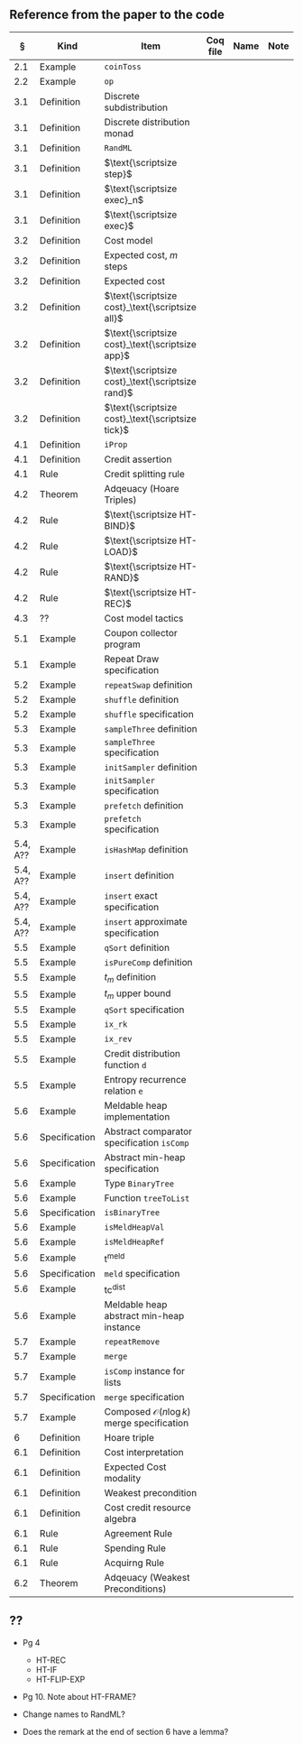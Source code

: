 ## Reference from the paper to the code

| §        | Kind          | Item                                                 | Coq file | Name | Note |
|----------|---------------|------------------------------------------------------|----------|------|------|
| 2.1      | Example       | ``coinToss``                                         |          |      |      |
| 2.2      | Example       | ``op``                                               |          |      |      |
| 3.1      | Definition    | Discrete subdistribution                             |          |      |      |
| 3.1      | Definition    | Discrete distribution monad                          |          |      |      |
| 3.1      | Definition    | `RandML`                                             |          |      |      |
| 3.1      | Definition    | $\text{\scriptsize step}$                            |          |      |      |
| 3.1      | Definition    | $\text{\scriptsize exec}_n$                          |          |      |      |
| 3.1      | Definition    | $\text{\scriptsize exec}$                            |          |      |      |
| 3.2      | Definition    | Cost model                                           |          |      |      |
| 3.2      | Definition    | Expected cost, $m$ steps                             |          |      |      |
| 3.2      | Definition    | Expected cost                                        |          |      |      |
| 3.2      | Definition    | $\text{\scriptsize cost}_\text{\scriptsize all}$     |          |      |      |
| 3.2      | Definition    | $\text{\scriptsize cost}_\text{\scriptsize app}$     |          |      |      |
| 3.2      | Definition    | $\text{\scriptsize cost}_\text{\scriptsize rand}$    |          |      |      |
| 3.2      | Definition    | $\text{\scriptsize cost}_\text{\scriptsize tick}$    |          |      |      |
| 4.1      | Definition    | `iProp`                                              |          |      |      |
| 4.1      | Definition    | Credit assertion                                     |          |      |      |
| 4.1      | Rule          | Credit splitting rule                                |          |      |      |
| 4.2      | Theorem       | Adqeuacy  (Hoare Triples)                            |          |      |      |
| 4.2      | Rule          | $\text{\scriptsize HT-BIND}$                         |          |      |      |
| 4.2      | Rule          | $\text{\scriptsize HT-LOAD}$                         |          |      |      |
| 4.2      | Rule          | $\text{\scriptsize HT-RAND}$                         |          |      |      |
| 4.2      | Rule          | $\text{\scriptsize HT-REC}$                          |          |      |      |
| 4.3      | ??            | Cost model tactics                                   |          |      |      |
| 5.1      | Example       | Coupon collector program                             |          |      |      |
| 5.1      | Example       | Repeat Draw specification                            |          |      |      |
| 5.2      | Example       | `repeatSwap` definition                              |          |      |      |
| 5.2      | Example       | `shuffle` definition                                 |          |      |      |
| 5.2      | Example       | `shuffle` specification                              |          |      |      |
| 5.3      | Example       | `sampleThree` definition                             |          |      |      |
| 5.3      | Example       | `sampleThree` specification                          |          |      |      |
| 5.3      | Example       | `initSampler` definition                             |          |      |      |
| 5.3      | Example       | `initSampler` specification                          |          |      |      |
| 5.3      | Example       | `prefetch` definition                                |          |      |      |
| 5.3      | Example       | `prefetch ` specification                            |          |      |      |
| 5.4, A?? | Example       | `isHashMap` definition                               |          |      |      |
| 5.4, A?? | Example       | `insert` definition                                  |          |      |      |
| 5.4, A?? | Example       | `insert` exact specification                         |          |      |      |
| 5.4, A?? | Example       | `insert` approximate specification                   |          |      |      |
| 5.5      | Example       | `qSort` definition                                   |          |      |      |
| 5.5      | Example       | `isPureComp` definition                              |          |      |      |
| 5.5      | Example       | $t_m$ definition                                     |          |      |      |
| 5.5      | Example       | $t_m$ upper bound                                    |          |      |      |
| 5.5      | Example       | `qSort` specification                                |          |      |      |
| 5.5      | Example       | `ix_rk`                                              |          |      |      |
| 5.5      | Example       | `ix_rev`                                             |          |      |      |
| 5.5      | Example       | Credit distribution function `d`                     |          |      |      |
| 5.5      | Example       | Entropy recurrence relation `e`                      |          |      |      |
| 5.6      | Example       | Meldable heap implementation                         |          |      |      |
| 5.6      | Specification | Abstract comparator specification `isComp`           |          |      |      |
| 5.6      | Specification | Abstract min-heap specification                      |          |      |      |
| 5.6      | Example       | Type `BinaryTree`                                    |          |      |      |
| 5.6      | Example       | Function `treeToList`                                |          |      |      |
| 5.6      | Specification | `isBinaryTree`                                       |          |      |      |
| 5.6      | Example       | `isMeldHeapVal`                                      |          |      |      |
| 5.6      | Example       | `isMeldHeapRef`                                      |          |      |      |
| 5.6      | Example       | $\text{t}^\text{meld}$                               |          |      |      |
| 5.6      | Specification | `meld` specification                                 |          |      |      |
| 5.6      | Example       | $\text{tc}^\text{dist}$                              |          |      |      |
| 5.6      | Example       | Meldable heap abstract min-heap instance             |          |      |      |
| 5.7      | Example       | `repeatRemove`                                       |          |      |      |
| 5.7      | Example       | `merge`                                              |          |      |      |
| 5.7      | Example       | `isComp` instance for lists                          |          |      |      |
| 5.7      | Specification | `merge` specification                                |          |      |      |
| 5.7      | Example       | Composed $\mathcal{O}(n \log k)$ merge specification |          |      |      |
| 6        | Definition    | Hoare triple                                         |          |      |      |
| 6.1      | Definition    | Cost interpretation                                  |          |      |      |
| 6.1      | Definition    | Expected Cost modality                               |          |      |      |
| 6.1      | Definition    | Weakest precondition                                 |          |      |      |
| 6.1      | Definition    | Cost credit resource algebra                         |          |      |      |
| 6.1      | Rule          | Agreement Rule                                       |          |      |      |
| 6.1      | Rule          | Spending Rule                                        |          |      |      |
| 6.1      | Rule          | Acquirng Rule                                        |          |      |      |
| 6.2      | Theorem       | Adqeuacy (Weakest Preconditions)                     |          |      |      |


## ??
- Pg 4
  - HT-REC
  - HT-IF
  - HT-FLIP-EXP
- Pg 10. Note about HT-FRAME?

- Change names to RandML?
- Does the remark at the end of section 6 have a lemma?
